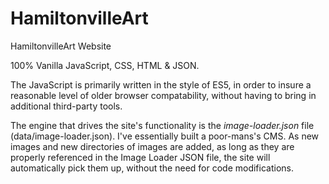 # HamiltonvilleArt
HamiltonvilleArt Website

100% Vanilla JavaScript, CSS, HTML & JSON.

The JavaScript is primarily written in the style of ES5, in order to insure a reasonable level of older browser compatability, without having to bring in additional third-party tools.

The engine that drives the site's functionality is the *image-loader.json* file (data/image-loader.json). I've essentially built a poor-mans's CMS. As new images and new directories of images are added, as long as they are properly referenced in the Image Loader JSON file, the site will automatically pick them up, without the need for code modifications.

